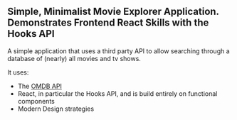 ## Simple, Minimalist Movie Explorer Application. Demonstrates Frontend React Skills with the Hooks API
A simple application that uses a third party API to allow searching through a database of (nearly) all movies and tv shows.

It uses:
+ The [OMDB API](www.omdbapi.com)
+ React, in particular the Hooks API, and is build entirely on functional components
+ Modern Design strategies
